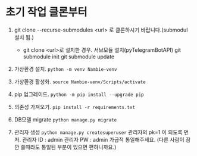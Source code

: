 # 초기 작업 클론부터

1. git clone --recurse-submodules \<url> 로 클론하시기 바랍니다.(submodul 설치 됨.)
	- git clone \<url>로 설치한 경우.
    서브모듈 설치(pyTelegramBotAPI)
    git submodule init
    git submodule update

2. 가상환경 설치.
     `python -m venv Nambie-venv`
3. 가상환경 활성화.
     `source Nambie-venv/Scripts/activate`
4. pip 업그레이드.
     `python -m pip install --upgrade pip`
5. 의존성 가져오기.
     `pip install -r requirements.txt`
6. DB모델 migrate
     `python manage.py migrate`
7. 관리자 생성
     `python manage.py createsuperuser`
   관리자의 pk=1 이 되도록 먼저.
   관리자 ID : admin
   관리자 PW : admin
   가급적 통일해주세요. (다른 사람이 잠깐 쓸때라도 통일된 부분이 있으면 편하니까요.)